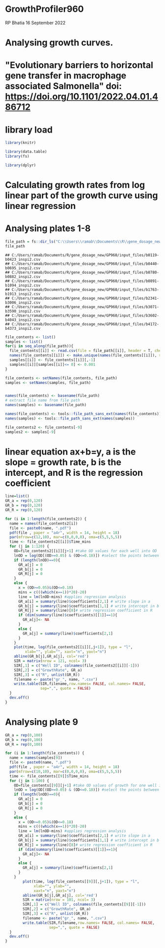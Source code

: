 GrowthProfiler960
================
RP Bhatia
16 September 2022

# Analysing growth curves.
# "Evolutionary barriers to horizontal gene transfer in macrophage associated Salmonella" doi: <https://doi.org/10.1101/2022.04.01.486712>

# library load

``` r
library(knitr)
```

``` r
library(data.table)
library(fs)
```

``` r
library(dplyr)
```

# Calculating growth rates from log linear part of the growth curve using linear regression
# Analysing plates 1-8

``` r
file_path = fs::dir_ls("C:\\Users\\ramab\\Documents\\R\\gene_dosage_new\\GP960\\input_files")
file_path
```

    ## C:/Users/ramab/Documents/R/gene_dosage_new/GP960/input_files/b0119-b0423_inspi2.csv
    ## C:/Users/ramab/Documents/R/gene_dosage_new/GP960/input_files/b0440-b0695_inspi2.csv
    ## C:/Users/ramab/Documents/R/gene_dosage_new/GP960/input_files/b0780-b0882_inspi2.csv
    ## C:/Users/ramab/Documents/R/gene_dosage_new/GP960/input_files/b0891-b1094_inspi2.csv
    ## C:/Users/ramab/Documents/R/gene_dosage_new/GP960/input_files/b1763-b1913_inspi2.csv
    ## C:/Users/ramab/Documents/R/gene_dosage_new/GP960/input_files/b2341-b3006_inspi2.csv
    ## C:/Users/ramab/Documents/R/gene_dosage_new/GP960/input_files/b3071-b3590_inspi2.csv
    ## C:/Users/ramab/Documents/R/gene_dosage_new/GP960/input_files/b3602-b4043_inspi2.csv
    ## C:/Users/ramab/Documents/R/gene_dosage_new/GP960/input_files/b4172-b4373_inspi2.csv

``` r
file_contents <- list()
samples <- list()
for(i in seq_along(file_path)){
  file_contents[[i]] <- read.csv(file = file_path[[i]], header = T, check.names = F)
  names(file_contents[[i]]) <- make.unique(names(file_contents[[i]]), sep="_")
  samples[[i]] <- file_contents[[i]][,-1]
  samples[[i]][samples[[i]]<= 0] <- 0.001
}

file_contents <- setNames(file_contents, file_path)
samples <- setNames(samples, file_path)


names(file_contents) <- basename(file_path) 
# extract file name from file path
names(samples) <- basename(file_path)

names(file_contents) <- tools::file_path_sans_ext(names(file_contents))
names(samples) <- tools::file_path_sans_ext(names(samples))

file_contents2 <- file_contents[-9]
samples2 <- samples[-9]
```

# linear equation ax+b=y, a is the slope = growth rate, b is the intercept, and R is the regression coefficient

``` r
line=list()
GR_a = rep(0,120)
GR_b = rep(0,120)
GR_R = rep(0,120)

for (i in 1:length(file_contents2)) {
  name = names(file_contents2[i])
  file <- paste0(name, ".pdf")
  pdf(file , paper = "a4r", width = 14, height = 18)
  par(mfrow=c(12,10), mar=c(0,0,0,0), oma=c(5,5,5,5))
  time <- file_contents2[[i]]$Time_mins
  for (j in 1:120) {
    OD=file_contents2[[i]][j+1] #take OD values for each well into OD
    lnOD = log(OD[(OD>=0.05) & (OD<=0.18)]) #select the points between the OD range, take the ln and write them into vector lnOD
    if (length(lnOD)==0){
      GR_a[j] = 0
      GR_b[j] = 0
      GR_R[j] = 0
    }
    else {
      x = (OD>=0.05)&(OD<=0.18)
      mins = c(((which(x==1))*20)-20)
      line = lm(lnOD~mins) #applies regression analysis
      GR_a[i] = summary(line)$coefficients[2,1] # write slope in a
      GR_b[j] = summary(line)$coefficients[1,1] # write intercept in b
      GR_R[j] = summary(line)[8]# write regression coefficient in R
      if (dim(summary(line)$coefficients)[[1]]==1){
        GR_a[j]<- NA
      } 
      else {
        GR_a[j] = summary(line)$coefficients[2,1]
      }
    }
    plot(time, log(file_contents2[[i]][,j+1]), type = "l", 
         xlab="", ylab="", xaxt="n", yaxt="n")
    abline(GR_b[j],GR_a[j], col='red')
    SIR = matrix(nrow = 121, ncol= 3)
    SIR[,1] = c("Well ID", colnames(file_contents2[[i]][-1]))
    SIR[,2] = c("GrowthRate", GR_a)
    SIR[,3] = c("R", unlist(GR_R))
    filename <- paste("gr_", name, ".csv")
    write.table(SIR,filename,row.names= FALSE, col.names= FALSE, 
                sep=",", quote = FALSE)
  }
  dev.off()
}
```


# Analysing plate 9

``` r
GR_a = rep(0,100)
GR_b = rep(0,100)
GR_R = rep(0,100)

for (i in 1:length(file_contents)) {
  name = names(samples[9])
  file <- paste0(name, ".pdf")
  pdf(file , paper = "a4r", width = 14, height = 18)
  par(mfrow=c(10,10), mar=c(0,0,0,0), oma=c(5,5,5,5))
  time <- file_contents[[9]]$Time_mins
  for (j in 1:100) {
    OD=file_contents[[9]][j+1] #take OD values of growth for one well into OD
    lnOD = log(OD[(OD>=0.05) & (OD<=0.18)]) #select the points between the OD range, take the ln and write them into vector lnOD
    if (length(lnOD)==0){
      GR_a[j] = 0
      GR_b[j] = 0
      GR_R[j] = 0
    }
    else {
      x = (OD>=0.05)&(OD<=0.18)
      mins = c(((which(x==1))*20)-20)
      line = lm(lnOD~mins) #applies regression analysis
      GR_a[i] = summary(line)$coefficients[2,1] # write slope in a
      GR_b[j] = summary(line)$coefficients[1,1] # write intercept in b
      GR_R[j] = summary(line)[8]# write regression coefficient in R
      if (dim(summary(line)$coefficients)[[1]]==1){
        GR_a[j]<- NA
      } 
      else {
        GR_a[j] = summary(line)$coefficients[2,1]
      }
    }
        plot(time, log(file_contents[[9]][,j+1]), type = "l", 
             xlab="", ylab="",
             xaxt="n", yaxt="n")
        abline(GR_b[j],GR_a[j], col='red')
        SIR = matrix(nrow = 101, ncol= 3)
        SIR[,1] = c("Well ID", colnames(file_contents[[9]][-1]))
        SIR[,2] = c("GrowthRate", GR_a)
        SIR[,3] = c("R", unlist(GR_R))
        filename <- paste("gr_", name, ".csv")
        write.table(SIR,filename,row.names= FALSE, col.names= FALSE, 
                    sep=",", quote = FALSE)
  }
  dev.off()
}
```

